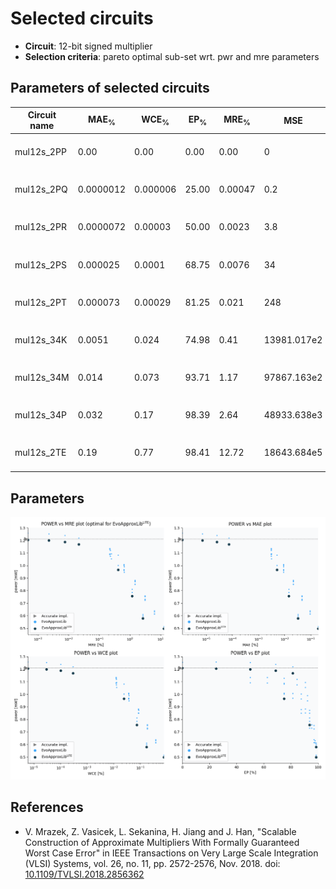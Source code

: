 
Selected circuits
===================
 - **Circuit**: 12-bit signed multiplier
 - **Selection criteria**: pareto optimal sub-set wrt. pwr and mre parameters

Parameters of selected circuits
----------------------------

| Circuit name | MAE<sub>%</sub> | WCE<sub>%</sub> | EP<sub>%</sub> | MRE<sub>%</sub> | MSE | Download |
| --- |  --- | --- | --- | --- | --- | --- | 
| mul12s_2PP | 0.00 | 0.00 | 0.00 | 0.00 | 0 |  [[Verilog](mul12s_2PP.v)] [[Verilog<sub>PDK45</sub>](mul12s_2PP_pdk45.v)] [[C](mul12s_2PP.c)] |
| mul12s_2PQ | 0.0000012 | 0.000006 | 25.00 | 0.00047 | 0.2 |  [[Verilog](mul12s_2PQ.v)] [[Verilog<sub>PDK45</sub>](mul12s_2PQ_pdk45.v)] [[C](mul12s_2PQ.c)] |
| mul12s_2PR | 0.0000072 | 0.00003 | 50.00 | 0.0023 | 3.8 |  [[Verilog](mul12s_2PR.v)] [[Verilog<sub>PDK45</sub>](mul12s_2PR_pdk45.v)] [[C](mul12s_2PR.c)] |
| mul12s_2PS | 0.000025 | 0.0001 | 68.75 | 0.0076 | 34 |  [[Verilog](mul12s_2PS.v)] [[Verilog<sub>PDK45</sub>](mul12s_2PS_pdk45.v)] [[C](mul12s_2PS.c)] |
| mul12s_2PT | 0.000073 | 0.00029 | 81.25 | 0.021 | 248 |  [[Verilog](mul12s_2PT.v)] [[Verilog<sub>PDK45</sub>](mul12s_2PT_pdk45.v)] [[C](mul12s_2PT.c)] |
| mul12s_34K | 0.0051 | 0.024 | 74.98 | 0.41 | 13981.017e2 |  [[Verilog](mul12s_34K.v)] [[Verilog<sub>PDK45</sub>](mul12s_34K_pdk45.v)] [[C](mul12s_34K.c)] |
| mul12s_34M | 0.014 | 0.073 | 93.71 | 1.17 | 97867.163e2 |  [[Verilog](mul12s_34M.v)] [[Verilog<sub>PDK45</sub>](mul12s_34M_pdk45.v)] [[C](mul12s_34M.c)] |
| mul12s_34P | 0.032 | 0.17 | 98.39 | 2.64 | 48933.638e3 |  [[Verilog](mul12s_34P.v)] [[Verilog<sub>PDK45</sub>](mul12s_34P_pdk45.v)] [[C](mul12s_34P.c)] |
| mul12s_2TE | 0.19 | 0.77 | 98.41 | 12.72 | 18643.684e5 |  [[Verilog](mul12s_2TE.v)] [[Verilog<sub>PDK45</sub>](mul12s_2TE_pdk45.v)] [[C](mul12s_2TE.c)] |
    
Parameters
--------------
![Parameters figure](fig.png)

References
--------------
   - V. Mrazek, Z. Vasicek, L. Sekanina, H. Jiang and J. Han, "Scalable Construction of Approximate Multipliers With Formally Guaranteed Worst Case Error" in IEEE Transactions on Very Large Scale Integration (VLSI) Systems, vol. 26, no. 11, pp. 2572-2576, Nov. 2018. doi: [10.1109/TVLSI.2018.2856362](https://dx.doi.org/10.1109/TVLSI.2018.2856362)

             